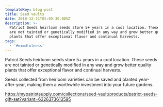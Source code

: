 ```yaml
---
templateKey: blog-post
title: Seed vaults
date: 2018-12-21T05:09:39.005Z
description: >-
  Patriot Seeds heirloom seeds store 5+ years in a cool location. These seeds
  are not tainted or genetically modified in any way and grow better quality
  plants that offer exceptional flavor and continual harvests. 
tags:
  - '#mimdfulness'
---
```

Patriot Seeds heirloom seeds store 5+ years in a cool location. These seeds are not tainted or genetically modified in any way and grow better quality plants that offer exceptional flavor and continual harvests. 

Seeds collected from heirloom varieties can be saved and planted year-after-year, making them a worthwhile investment into your future gardens.

https://mypatriotsupply.com/collections/seed-vault/products/patriot-seeds-gift-set?variant=6326373613595
